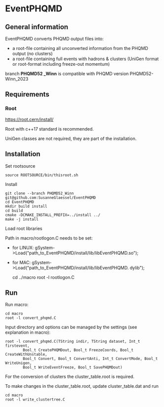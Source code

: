 # EventPHQMD

## General information
EventPHQMD converts PHQMD output files into:
- a root-file containing all unconverted information from the PHQMD output (no clusters)
- a root-file containing full events with hadrons & clusters (UniGen format or root-format
including freeze-out momentum)

branch **PHQMD52 _Winn** is compatible with PHQMD version PHQMD52-Winn_2023

## Requirements

### Root
https://root.cern/install/

Root with c++17 standard is recommended.

UniGen classes are not required, they are part of the installation.

## Installation

Set rootsource

	source ROOTSOURCE/bin/thisroot.sh

Install

	git clone --branch PHQMD52_Winn git@github.com:SusanneGlaessel/EventPHQMD
	cd EventPHQMD
	mkdir build install
	cd build
	cmake -DCMAKE_INSTALL_PREFIX=../install ../
	make -j install

Load root libraries

Path in macro/rootlogon.C needs to be set:

- for LINUX: gSystem->Load("path\_to\_EventPHQMD/install/lib/libEventPHQMD.so");
- for MAC: gSystem->Load("path\_to\_EventPHQMD/install/lib/libEventPHQMD. dylib");

	cd ../macro
	root -l rootlogon.C



## Run

Run macro:
 
	cd macro
	root -l convert_phqmd.C

 Input directory and options can be managed by the settings 
 (see explanation in macro):
    
	root -l convert_phqmd.C(TString indir, TString dataset,	Int_t firstevent,
			Bool_t CreatePHQMDout, Bool_t FreezeCoords, Bool_t CreateWithUnstable,
			Bool_t Convert, Bool_t ConvertAnti, Int_t ConvertMode, Bool_t WriteUnigen,
			Bool_t WriteEventFreeze, Bool_t SavePHQMDout)
 
 For the conversion of clusters the cluster_table.root is required.
 
 To make changes in the cluster\_table.root, update cluster\_table.dat and run

	cd macro
	root -l write_clustertree.C
